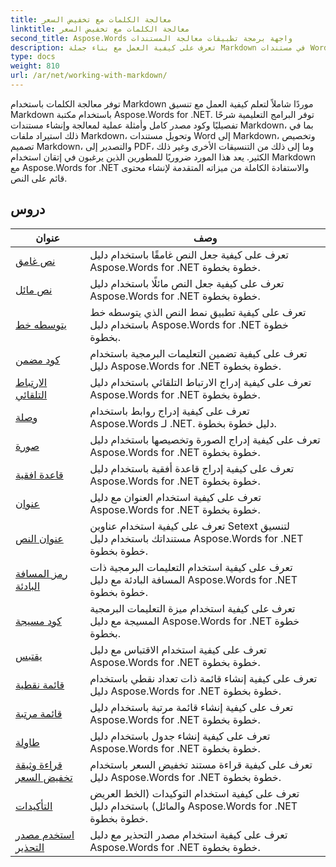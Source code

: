 ```yaml
---
title: معالجة الكلمات مع تخفيض السعر
linktitle: معالجة الكلمات مع تخفيض السعر
second_title: Aspose.Words واجهة برمجة تطبيقات معالجة المستندات
description: تعرف على كيفية العمل مع بناء جملة Markdown في مستندات Word باستخدام Aspose.Words لـ .NET من خلال هذه البرامج التعليمية خطوة بخطوة والأمثلة العملية.
type: docs
weight: 810
url: /ar/net/working-with-markdown/
---
```


توفر معالجة الكلمات باستخدام Markdown موردًا شاملاً لتعلم كيفية العمل مع تنسيق Markdown باستخدام مكتبة Aspose.Words for .NET. توفر البرامج التعليمية شرحًا تفصيليًا وكود مصدر كامل وأمثلة عملية لمعالجة وإنشاء مستندات Markdown، بما في ذلك استيراد ملفات Markdown، وتحويل مستندات Word إلى Markdown، وتخصيص تصميم Markdown، والتصدير إلى PDF، وما إلى ذلك من التنسيقات الأخرى وغير ذلك الكثير. يعد هذا المورد ضروريًا للمطورين الذين يرغبون في إتقان استخدام Markdown مع Aspose.Words for .NET والاستفادة الكاملة من ميزاته المتقدمة لإنشاء محتوى قائم على النص.

 ## دروس
| عنوان | وصف |
| --- | --- |
| [نص غامق](./bold-text/) | تعرف على كيفية جعل النص غامقًا باستخدام دليل Aspose.Words for .NET خطوة بخطوة. |
| [نص مائل](./italic-text/) | تعرف على كيفية جعل النص مائلًا باستخدام دليل Aspose.Words for .NET خطوة بخطوة. |
| [يتوسطه خط](./strikethrough/) | تعرف على كيفية تطبيق نمط النص الذي يتوسطه خط باستخدام دليل Aspose.Words for .NET خطوة بخطوة. |
| [كود مضمن](./inline-code/) | تعرف على كيفية تضمين التعليمات البرمجية باستخدام دليل Aspose.Words for .NET خطوة بخطوة. |
| [الارتباط التلقائي](./autolink/) | تعرف على كيفية إدراج الارتباط التلقائي باستخدام دليل Aspose.Words for .NET خطوة بخطوة. |
| [وصلة](./link/) | تعرف على كيفية إدراج روابط باستخدام Aspose.Words لـ .NET. دليل خطوة بخطوة. |
| [صورة](./image/) | تعرف على كيفية إدراج الصورة وتخصيصها باستخدام دليل Aspose.Words for .NET خطوة بخطوة. |
| [قاعدة افقية](./horizontal-rule/) | تعرف على كيفية إدراج قاعدة أفقية باستخدام دليل Aspose.Words for .NET خطوة بخطوة. |
| [عنوان](./heading/) | تعرف على كيفية استخدام العنوان مع دليل Aspose.Words for .NET خطوة بخطوة. |
| [عنوان النص](./setext-heading/) | تعرف على كيفية استخدام عناوين Setext لتنسيق مستنداتك باستخدام دليل Aspose.Words for .NET خطوة بخطوة. |
| [رمز المسافة البادئة](./indented-code/) | تعرف على كيفية استخدام التعليمات البرمجية ذات المسافة البادئة مع دليل Aspose.Words for .NET خطوة بخطوة. |
| [كود مسيجة](./fenced-code/) | تعرف على كيفية استخدام ميزة التعليمات البرمجية المسيجة مع دليل Aspose.Words for .NET خطوة بخطوة. |
| [يقتبس](./quote/) | تعرف على كيفية استخدام الاقتباس مع دليل Aspose.Words for .NET خطوة بخطوة. |
| [قائمة نقطية](./bulleted-list/) | تعرف على كيفية إنشاء قائمة ذات تعداد نقطي باستخدام دليل Aspose.Words for .NET خطوة بخطوة. |
| [قائمة مرتبة](./ordered-list/) | تعرف على كيفية إنشاء قائمة مرتبة باستخدام دليل Aspose.Words for .NET خطوة بخطوة. |
| [طاولة](./table/) | تعرف على كيفية إنشاء جدول باستخدام دليل Aspose.Words for .NET خطوة بخطوة. |
| [قراءة وثيقة تخفيض السعر](./read-markdown-document/) | تعرف على كيفية قراءة مستند تخفيض السعر باستخدام دليل Aspose.Words for .NET خطوة بخطوة. |
| [التأكيدات](./emphases/) | تعرف على كيفية استخدام التوكيدات (الخط العريض والمائل) باستخدام دليل Aspose.Words for .NET خطوة بخطوة. |
| [استخدم مصدر التحذير](./use-warning-source/) | تعرف على كيفية استخدام مصدر التحذير مع دليل Aspose.Words for .NET خطوة بخطوة. |